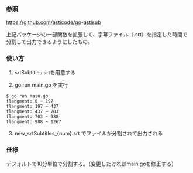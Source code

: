 ### 参照

https://github.com/asticode/go-astisub

上記パッケージの一部関数を拡張して、字幕ファイル（.srt）を指定した時間で分割して出力できるようにしたもの。

### 使い方

1. srtSubtitles.srtを用意する

2. go run main.go を実行

```shell
$ go run main.go
flangment: 0 ~ 197
flangment: 197 ~ 437
flangment: 437 ~ 703
flangment: 703 ~ 988
flangment: 988 ~ 1267
```

3. new_srtSubtitles_{num}.srt でファイルが分割されて出力される

### 仕様

デフォルトで10分単位で分割する。（変更したければmain.goを修正する）
